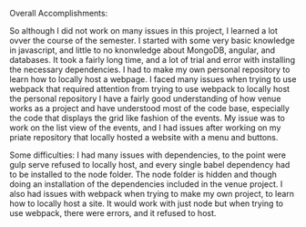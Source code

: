 Overall Accomplishments:

So although I did not work on many issues in this project, I learned a lot ovver the course of the semester. I started with some very basic knowledge in javascript, and little to no knonwledge about MongoDB, angular, and databases.
It took a fairly long time, and a lot of trial and error with installing the necessary dependencies. I had to make my own personal repository to learn how to locally host a webpage. I faced many issues when trying to use webpack that required attention from trying to use webpack to locally host the personal repository
I have a fairly good understanding of how venue works as a project and have understood most of the code base, especially the code that displays the grid like fashion of the events.
My issue was to work on the list view of the events, and I had issues after working on my priate repository that locally hosted a website with a menu and buttons.

Some difficulties:
I had many issues with dependencies, to the point were gulp serve refused to locally host, and every single babel dependency had to be installed to the node folder. The node folder is hidden and though doing an installation of the dependencies included in the venue project. 
I also had issues with webpack when trying to make my own project, to learn how to locally host a site. It would work with just node but when trying to use webpack, there were errors, and it refused to host. 

